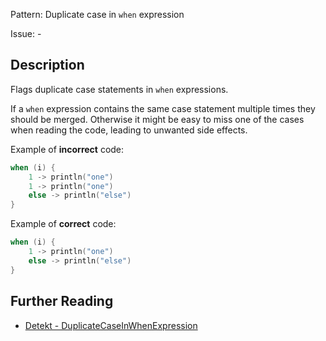 Pattern: Duplicate case in `when` expression

Issue: -

## Description

Flags duplicate case statements in `when` expressions.

If a `when` expression contains the same case statement multiple times they should be merged. Otherwise it might be
easy to miss one of the cases when reading the code, leading to unwanted side effects.

Example of **incorrect** code:

```kotlin
when (i) {
    1 -> println("one")
    1 -> println("one")
    else -> println("else")
}
```

Example of **correct** code:

```kotlin
when (i) {
    1 -> println("one")
    else -> println("else")
}
```

## Further Reading

* [Detekt - DuplicateCaseInWhenExpression](https://detekt.github.io/detekt/potential-bugs.html#duplicatecaseinwhenexpression)